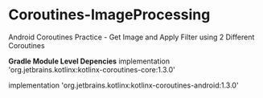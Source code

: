 # Coroutines-ImageProcessing
Android Coroutines Practice - Get Image and Apply Filter using 2 Different Coroutines

**Gradle Module Level Depencies**
implementation 'org.jetbrains.kotlinx:kotlinx-coroutines-core:1.3.0'

implementation 'org.jetbrains.kotlinx:kotlinx-coroutines-android:1.3.0'
